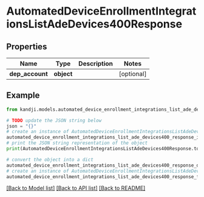 # AutomatedDeviceEnrollmentIntegrationsListAdeDevices400Response


## Properties

Name | Type | Description | Notes
------------ | ------------- | ------------- | -------------
**dep_account** | **object** |  | [optional] 

## Example

```python
from kandji.models.automated_device_enrollment_integrations_list_ade_devices400_response import AutomatedDeviceEnrollmentIntegrationsListAdeDevices400Response

# TODO update the JSON string below
json = "{}"
# create an instance of AutomatedDeviceEnrollmentIntegrationsListAdeDevices400Response from a JSON string
automated_device_enrollment_integrations_list_ade_devices400_response_instance = AutomatedDeviceEnrollmentIntegrationsListAdeDevices400Response.from_json(json)
# print the JSON string representation of the object
print(AutomatedDeviceEnrollmentIntegrationsListAdeDevices400Response.to_json())

# convert the object into a dict
automated_device_enrollment_integrations_list_ade_devices400_response_dict = automated_device_enrollment_integrations_list_ade_devices400_response_instance.to_dict()
# create an instance of AutomatedDeviceEnrollmentIntegrationsListAdeDevices400Response from a dict
automated_device_enrollment_integrations_list_ade_devices400_response_from_dict = AutomatedDeviceEnrollmentIntegrationsListAdeDevices400Response.from_dict(automated_device_enrollment_integrations_list_ade_devices400_response_dict)
```
[[Back to Model list]](../README.md#documentation-for-models) [[Back to API list]](../README.md#documentation-for-api-endpoints) [[Back to README]](../README.md)


